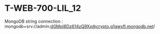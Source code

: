 # T-WEB-700-LIL_12

MongoDB string connection : mongodb+srv://admin:dGMpI8Dz614zQ9Xx@crypto.g1gwxfl.mongodb.net/
